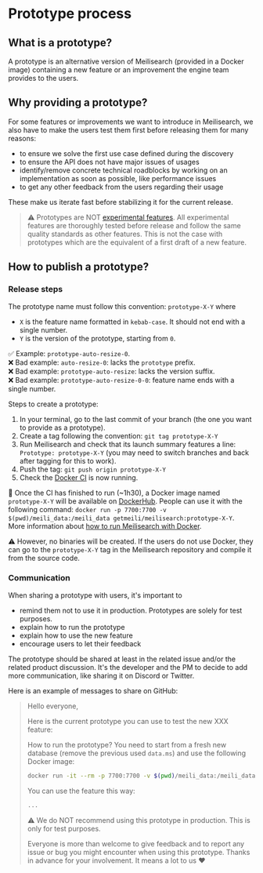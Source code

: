 # Prototype process

## What is a prototype?

A prototype is an alternative version of Meilisearch (provided in a Docker image) containing a new feature or an improvement the engine team provides to the users.

## Why providing a prototype?

For some features or improvements we want to introduce in Meilisearch, we also have to make the users test them first before releasing them for many reasons:
- to ensure we solve the first use case defined during the discovery
- to ensure the API does not have major issues of usages
- identify/remove concrete technical roadblocks by working on an implementation as soon as possible, like performance issues
- to get any other feedback from the users regarding their usage

These make us iterate fast before stabilizing it for the current release.

> ⚠️ Prototypes are NOT [experimental features](./experimental-features.md). All experimental features are thoroughly tested before release and follow the same quality standards as other features. This is not the case with prototypes which are the equivalent of a first draft of a new feature.

## How to publish a prototype?

### Release steps

The prototype name must follow this convention: `prototype-X-Y` where
- `X` is the feature name formatted in `kebab-case`. It should not end with a single number.
- `Y` is the version of the prototype, starting from `0`.

✅ Example: `prototype-auto-resize-0`. </br>
❌ Bad example: `auto-resize-0`: lacks the `prototype` prefix. </br>
❌ Bad example: `prototype-auto-resize`: lacks the version suffix. </br>
❌ Bad example: `prototype-auto-resize-0-0`: feature name ends with a single number.

Steps to create a prototype:

1. In your terminal, go to the last commit of your branch (the one you want to provide as a prototype).
2. Create a tag following the convention: `git tag prototype-X-Y`
3. Run Meilisearch and check that its launch summary features a line: `Prototype: prototype-X-Y` (you may need to switch branches and back after tagging for this to work).
3. Push the tag: `git push origin prototype-X-Y`
4. Check the [Docker CI](https://github.com/meilisearch/meilisearch/actions/workflows/publish-docker-images.yml) is now running.

🐳 Once the CI has finished to run (~1h30), a Docker image named `prototype-X-Y` will be available on [DockerHub](https://hub.docker.com/repository/docker/getmeili/meilisearch/general). People can use it with the following command: `docker run -p 7700:7700 -v $(pwd)/meili_data:/meili_data getmeili/meilisearch:prototype-X-Y`. <br>
More information about [how to run Meilisearch with Docker](https://docs.meilisearch.com/learn/cookbooks/docker.html#download-meilisearch-with-docker).

⚠️ However, no binaries will be created. If the users do not use Docker, they can go to the `prototype-X-Y` tag in the Meilisearch repository and compile it from the source code.

### Communication

When sharing a prototype with users, it's important to
- remind them not to use it in production. Prototypes are solely for test purposes.
- explain how to run the prototype
- explain how to use the new feature
- encourage users to let their feedback

The prototype should be shared at least in the related issue and/or the related product discussion. It's the developer and the PM to decide to add more communication, like sharing it on Discord or Twitter.

Here is an example of messages to share on GitHub:

> Hello everyone,
>
> Here is the current prototype you can use to test the new XXX feature:
>
> How to run the prototype?
> You need to start from a fresh new database (remove the previous used `data.ms`) and use the following Docker image:
> ```bash
> docker run -it --rm -p 7700:7700 -v $(pwd)/meili_data:/meili_data getmeili/meilisearch:prototype-X-Y
> ```
>
> You can use the feature this way:
> ```bash
> ...
> ```
>
> ⚠️ We do NOT recommend using this prototype in production. This is only for test purposes.
>
> Everyone is more than welcome to give feedback and to report any issue or bug you might encounter when using this prototype. Thanks in advance for your involvement. It means a lot to us ❤️
